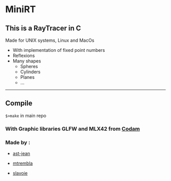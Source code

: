 # MiniRT

## This is a RayTracer in C
Made for UNIX systems, Linux and MacOs
- With implementation of fixed point numbers
- Reflexions
- Many shapes
    - Spheres
    - Cylinders
    - Planes
    - ...

---
## Compile
`$>make` in main repo
### With Graphic libraries GLFW and MLX42 from [Codam](https://github.com/codam-coding-college/MLX42)
### Made by :
- [ast-jean](https://github.com/ast-jean)

- [mtrembla](https://github.com/Zelxopi)

- [slavoie](https://github.com/Steven1659139)

